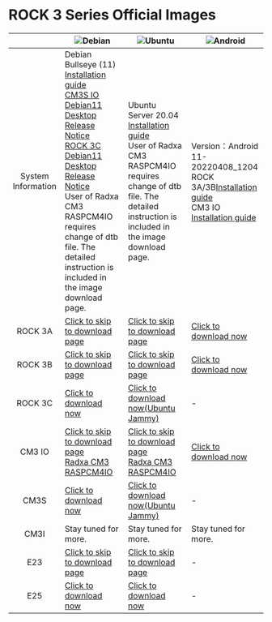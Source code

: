 ﻿---
sidebar_label: 'Official Images'
sidebar_position: 2
---

# ROCK 3 Series Official Images

||![Debian](/img/Debian-logo.webp)|![Ubuntu](/img/Ubuntu-logo.webp)|![Android](/img/Android-Logo.webp)|
|:-:|-|-|-|
|System Information|Debian Bullseye (11)<br/>[Installation guide](https://wiki.radxa.com/Rock3/Debian)<br/>[CM3S IO Debian11 Desktop Release Notice](https://forum.radxa.com/t/230331-system-release-notice-for-rock-3c/15678)<br/>[ROCK 3C Debian11 Desktop Release Notice](https://forum.radxa.com/t/230428-system-release-notice-for-rock-3c/16282)<br/>User of Radxa CM3 RASPCM4IO requires change of dtb file. The detailed instruction is included in the image download page.|Ubuntu Server 20.04<br/>[Installation guide](https://wiki.radxa.com/Rock3/Ubuntu)<br/>User of Radxa CM3 RASPCM4IO requires change of dtb file. The detailed instruction is included in the image download page.|Version：Android 11-20220408_1204<br/>ROCK 3A/3B[Installation guide](https://wiki.radxa.com/Rock3/install/usb-install)<br/>CM3 IO [Installation guide](https://wiki.radxa.com/Rock3/installusb-install-radxa-cm3-io)|
|ROCK 3A|[Click to skip to download page](https://github.com/radxa-build/rock-3a/releases/latest)|[Click to skip to download page](https://github.com/radxa-build/rock-3a/releases/latest)|[Click to download now](https://dl.radxa.com/rock3/images/android/rock3a-android11-20220408_1204-gpt.img.xz)|
|ROCK 3B|[Click to skip to download page](https://github.com/radxa-build/rock-3b/releases/latest)|[Click to skip to download page](https://github.com/radxa-build/rock-3b/releases/latest)|[Click to download now](https://dl.radxa.com/rock3/images/android/rock3b-android11-20220408_1204-gpt.img.xz)|
|ROCK 3C|[Click to download now](https://github.com/radxa-build/rock-3c/releases/download/b36/rock-3c_debian_bullseye_xfce_b36.img.xz)|[Click to download now(Ubuntu Jammy)](https://github.com/radxa-build/rock-3c/releases/download/b36/rock-3c_ubuntu_jammy_cli_b36.img.xz)|-|
|CM3 IO|[Click to skip to download page](https://github.com/radxa-build/radxa-cm3-io/releases/latest)<br/>[Radxa CM3 RASPCM4IO](https://github.com/radxa-build/radxa-cm3-io/releases/latest)|[Click to skip to download page](https://github.com/radxa-build/radxa-cm3-io/releases/latest)<br/>[Radxa CM3 RASPCM4IO](https://github.com/radxa-build/radxa-cm3-io/releases/latest)|[Click to download now](https://dl.radxa.com/rock3/images/android/rock_cm3io-android11-20220408_1204-gpt.img.xz)|
|CM3S|[Click to download now](https://github.com/radxa-build/radxa-cm3-sodimm-io/releases/download/b27/radxa-cm3-sodimm-io_debian_bullseye_xfce_b27.img.xz)|[Click to download now(Ubuntu Jammy)](https://github.com/radxa-build/radxa-cm3-sodimm-io/releases/download/b27/radxa-cm3-sodimm-io_ubuntu_jammy_cli_b27.img.xz)|-|
|CM3I|Stay tuned for more.|Stay tuned for more.|Stay tuned for more.|
|E23|[Click to skip to download page](https://github.com/radxa-build/radxa-e23/releases/latest)|[Click to skip to download page](https://github.com/radxa-build/radxa-e23/releases/latest)|-|
|E25|[Click to download now](https://github.com/radxa/debos-radxa/releases/download/20221028-0344/radxa-e25-debian-bullseye-xfce4-arm64-20221028-0509-gpt.img.xz)|[Click to download now](https://github.com/radxa/debos-radxa/releases/download/20221028-0344/radxa-e25-ubuntu-focal-server-arm64-20221028-0448-gpt.img.xz)|-|
